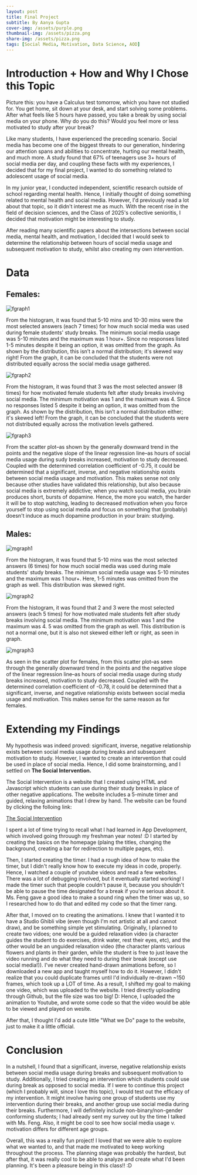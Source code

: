 ```yaml
---
layout: post
title: Final Project
subtitle: By Aanya Gupta
cover-img: /assets/purple.png
thumbnail-img: /assets/pizza.png
share-img: /assets/pizza.png
tags: [Social Media, Motivation, Data Science, AOD]
---
```


# Introduction + How and Why I Chose this Topic

Picture this: you have a Calculus test tomorrow, which you have not studied for. You get home, sit down at your desk, and start solving some problems. After what feels like 5 hours have passed, you take a break by using social media on your phone. Why do you do this? Would you feel more or less motivated to study after your break? 

Like many students, I have experienced the preceding scenario. Social media has become one of the biggest threats to our generation, hindering our attention spans and abilities to concentrate, hurting our mental health, and much more. A study found that 67% of teenagers use 3+ hours of social media per day, and coupling these facts with my experiences, I decided that for my final project, I wanted to do something related to adolescent usage of social media. 

In my junior year, I conducted independent, scientific research outside of school regarding mental health. Hence, I initially thought of doing something related to mental health and social media. However, I'd previously read a lot about that topic, so it didn't interest me as much. With the recent rise in the field of decision sciences, and the Class of 2025's collective senioritis, I decided that motivation might be interesting to study. 

After reading many scientific papers about the intersections between social media, mental health, and motivation, I decided that I would seek to determine the relationship between hours of social media usage and subsequent motivation to study, whilst also creating my own intervention. 

# Data

## Females:

![fgraph1](/assets/FEMALE.jpg)

From the histogram, it was found that 5-10 mins and 10-30 mins were the most selected answers (each 7 times) for how much social media was used during female students' study breaks. The minimum social media usage was 5-10 minutes and the maximum was 1 hour+. Since no responses listed 1-5 minutes despite it being an option, it was omitted from the graph. As shown by the distribution, this isn’t a normal distribution; it's skewed way right! From the graph, it can be concluded that the students were not distributed equally across the social media usage gathered.

![fgraph2](/assets/FEMALE2.jpg)

From the histogram, it was found that 3 was the most selected answer (8 times) for how motivated female students felt after study breaks involving social media. The minimum motivation was 1 and the maximum was 4. Since no responses listed 5 despite it being an option, it was omitted from the graph. As shown by the distribution, this isn’t a normal distribution either; it's skewed left! From the graph, it can be concluded that the students were not distributed equally across the motivation levels gathered.

![fgraph3](/assets/fgraph3.jpg)

From the scatter plot–as shown by the generally downward trend in the points and the negative slope of the linear regression line–as hours of social media usage during sudy breaks increased, motivation to study decreased. Coupled with the determined correlation coefficient of -0.75, it could be determined that a significant, inverse, and negative relationship exists between social media usage and motivation. This makes sense not only because other studies have validated this relationship, but also because social media is extremely addictive; when you watch social media, you brain produces short, bursts of dopamine. Hence, the more you watch, the harder it will be to stop watching, leading to decreased motivation when you force yourself to stop using social media and focus on something that (probably) doesn't induce as much dopamine production in your brain: studying. 

## Males:

![mgraph1](/assets/MALE.jpg)

From the histogram, it was found that 5-10 mins was the most selected answers (6 times) for how much social media was used during male students' study breaks. The minimum social media usage was 5-10 minutes and the maximum was 1 hour+. Here, 1-5 minutes was omitted from the graph as well. This distribution was skewed right. 

![mgraph2](/assets/MALE1.jpg)

From the histogram, it was found that 2 and 3 were the most selected answers (each 5 times) for how motivated male students felt after study breaks involving social media. The minimum motivation was 1 and the maximum was 4. 5 was omitted from the graph as well. This distribution is not a normal one, but it is also not skewed either left or right, as seen in graph. 

![mgraph3](/assets/mgraph3.jpg)

As seen in the scatter plot for females, from this scatter plot–as seen through the generally downward trend in the points and the negative slope of the linear regression line–as hours of social media usage during study breaks increased, motivation to study decreased. Coupled with the determined correlation coefficient of -0.78, it could be determined that a significant, inverse, and negative relationship exists between social media usage and motivation. This makes sense for the same reason as for females. 

# Extending my Findings

My hypothesis was indeed proved: significant, inverse, negative relationship exists between social media usage during breaks and subsequent motivation to study. However, I wanted to create an intervention that could be used in place of social media. Hence, I did some brainstorming, and I settled on **The Social Intervention.** 

The Social Intervention is a website that I created using HTML and Javascript which students can use during their study breaks in place of other negative applications. The website includes a 5-minute timer and guided, relaxing animations that I drew by hand. The website can be found by clicking the folloing link:

[The Social Intervention](https://ag-aanya-gupta.github.io/social.intervention/index.html)

I spent a lot of time trying to recall what I had learned in App Development, which involved going throuugh my freshman year notes! :D I started by creating the basics on the homepage (plaing the titles, changing the background, creating a bar for redirection to multiple pages, etc). 

Then, I started creating the timer. I had a rough idea of how to make the timer, but I didn't really know how to execute my ideas in code, properly. Hence, I watched a couple of youtube videos and read a few websites. There was a lot of debugging involved, but it eventually started working! I made the timer such that people couldn't pause it, because you shouldn't be able to pause the time designated for a break if you're serious about it. Ms. Feng gave a good idea to make a sound ring when the timer was up, so I researched how to do that and edited my code so that the timer rang. 

After that, I moved on to creating the animations. I knew that I wanted it to have a Studio Ghibli vibe (even though I'm not artistic at all and cannot draw), and be something simple yet stimulating. Originally, I planned to create two vidoes; one would be a guided relaxation video (a character guides the student to do exercises, drink water, rest their eyes, etc), and the other would be an unguided relaxation video (the character plants various flowers and plants in their garden, while the student is free to just leave the video running and do what they need to during their break (except use social media!)). I've never created hand-drawn animations before, so I downloaded a new app and taught myself how to do it. However, I didn't realize that you could duplicate frames until I'd individually re-drawn ~150 frames, which took up a LOT of time. As a result, I shifted my goal to making one video, which was uploaded to the website. I tried directly uploading through Github, but the file size was too big! D: Hence, I uploaded the animation to Youtube, and wrote some code so that the video would be able to be viewed and played on wesite.

After that, I thought I'd add a cute little "What we Do" page to the website, just to make it a little official. 

# Conclusion

In a nutshell, I found that a significant, inverse, negative relationship exists between social media usage during breaks and subsequent motivation to study. Additionally, I tried creating an intervention which students could use during break as opposed to social media. If I were to continue this project (which I probably will, since I love this topic), I would test out the efficacy of my intervention. It might involve having one group of students use my intervention during their breaks, and another group use social media during their breaks. Furthermore, I will definitely include non-binary/non-gender conforming students; I had already sent my survey out by the time I talked with Ms. Feng. Also, it might be cool to see how social media usage v. motivation differs for different age groups. 

Overall, this was a really fun project! I loved that we were able to explore what we wanted to, and that made me motivated to keep working throughout the process. The planning stage was probably the hardest, but after that, it was really cool to be able to analyze and create what I'd been planning. It's been a pleasure being in this class!! :D 
